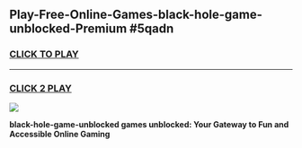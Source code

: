 
## Play-Free-Online-Games-black-hole-game-unblocked-Premium #5qadn
<h3>
<a href="https://premium.freeplayer.one?title=black-hole-game-unblocked&ref=8M">CLICK TO PLAY</a></h3>
<hr>

<h3>
<a href="https://premium.freeplayer.one?title=black-hole-game-unblocked&ref=8M">CLICK 2 PLAY</a>
  
</h3>

<a href="https://premium.freeplayer.one?title=black-hole-game-unblocked&ref=8M"><img src="https://clearcache.store/games.png"></a>


**black-hole-game-unblocked games unblocked: Your Gateway to Fun and Accessible Online Gaming**
